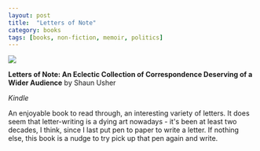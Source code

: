 ```yaml
---
layout: post
title:  "Letters of Note"
category: books
tags: [books, non-fiction, memoir, politics]
---
```


<a target="_blank"  href="https://www.amazon.com/gp/product/1452134251/ref=as_li_tl?ie=UTF8&camp=1789&creative=9325&creativeASIN=1452134251&linkCode=as2&tag=42models-20&linkId=2a7b3d3506316c8d1d9747a68679f44e"><img border="0" src="//ws-na.amazon-adsystem.com/widgets/q?_encoding=UTF8&MarketPlace=US&ASIN=1452134251&ServiceVersion=20070822&ID=AsinImage&WS=1&Format=_SL160_&tag=42models-20" ></a><img src="//ir-na.amazon-adsystem.com/e/ir?t=42models-20&l=am2&o=1&a=1452134251" width="1" height="1" border="0" alt="" style="border:none !important; margin:0px !important;" />

**Letters of Note: An Eclectic Collection of Correspondence Deserving of a Wider Audience** by Shaun Usher

*Kindle*

An enjoyable book to read through, an interesting variety of letters. It does seem that letter-writing is a dying art nowadays - it's been at least two decades, I think, since I last put pen to paper to write a letter. If nothing else, this book is a nudge to try pick up that pen again and write.